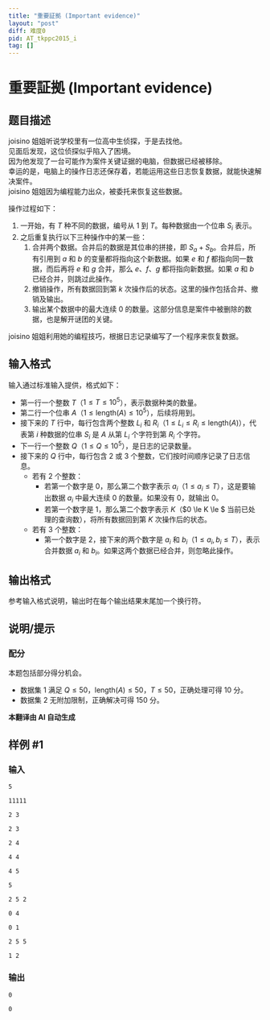 ```yaml
---
title: "重要証拠 (Important evidence)"
layout: "post"
diff: 难度0
pid: AT_tkppc2015_i
tag: []
---
```


# 重要証拠 (Important evidence)

## 题目描述

joisino 姐姐听说学校里有一位高中生侦探，于是去找他。  
见面后发现，这位侦探似乎陷入了困境。  
因为他发现了一台可能作为案件关键证据的电脑，但数据已经被移除。  
幸运的是，电脑上的操作日志还保存着，若能运用这些日志恢复数据，就能快速解决案件。  
joisino 姐姐因为编程能力出众，被委托来恢复这些数据。

操作过程如下：

1. 一开始，有 $T$ 种不同的数据，编号从 $1$ 到 $T$。每种数据由一个位串 $S_i$ 表示。
2. 之后重复执行以下三种操作中的某一些：
   1. 合并两个数据。合并后的数据是其位串的拼接，即 $S_a+S_b$。合并后，所有引用到 $a$ 和 $b$ 的变量都将指向这个新数据。如果 $e$ 和 $f$ 都指向同一数据，而后再将 $e$ 和 $g$ 合并，那么 $e$、$f$、$g$ 都将指向新数据。如果 $a$ 和 $b$ 已经合并，则跳过此操作。
   2. 撤销操作，所有数据回到第 $k$ 次操作后的状态。这里的操作包括合并、撤销及输出。
   3. 输出某个数据中的最大连续 $0$ 的数量。这部分信息是案件中被删除的数据，也是解开谜团的关键。

joisino 姐姐利用她的编程技巧，根据日志记录编写了一个程序来恢复数据。

## 输入格式

输入通过标准输入提供，格式如下：

- 第一行一个整数 $T$（$1 \le T \le 10^5$），表示数据种类的数量。
- 第二行一个位串 $A$（$1 \le \text{length}(A) \le 10^5$），后续将用到。
- 接下来的 $T$ 行中，每行包含两个整数 $L_i$ 和 $R_i$（$1 \le L_i \le R_i \le \text{length}(A)$），代表第 $i$ 种数据的位串 $S_i$ 是 $A$ 从第 $L_i$ 个字符到第 $R_i$ 个字符。
- 下一行一个整数 $Q$（$1 \le Q \le 10^5$），是日志的记录数量。
- 接下来的 $Q$ 行中，每行包含 $2$ 或 $3$ 个整数，它们按时间顺序记录了日志信息。
  - 若有 $2$ 个整数：
    - 若第一个数字是 $0$，那么第二个数字表示 $a_i$（$1 \le a_i \le T$），这是要输出数据 $a_i$ 中最大连续 $0$ 的数量。如果没有 $0$，就输出 $0$。
    - 若第一个数字是 $1$，那么第二个数字表示 $K$（$0 \le K \le $ 当前已处理的查询数），将所有数据回到第 $K$ 次操作后的状态。
  - 若有 $3$ 个整数：
    - 第一个数字是 $2$，接下来的两个数字是 $a_i$ 和 $b_i$（$1 \le a_i, b_i \le T$），表示合并数据 $a_i$ 和 $b_i$。如果这两个数据已经合并，则忽略此操作。

## 输出格式

参考输入格式说明，输出时在每个输出结果末尾加一个换行符。

## 说明/提示

### 配分

本题包括部分得分机会。

- 数据集 1 满足 $Q \le 50$，$\text{length}(A) \le 50$，$T \le 50$，正确处理可得 10 分。
- 数据集 2 无附加限制，正确解决可得 150 分。

 **本翻译由 AI 自动生成**

## 样例 #1

### 输入

```
5
11111
2 3
2 3
2 4
4 4
4 5
5
2 5 2
0 4
0 1
2 5 5
1 2
```

### 输出

```
0
0
```

